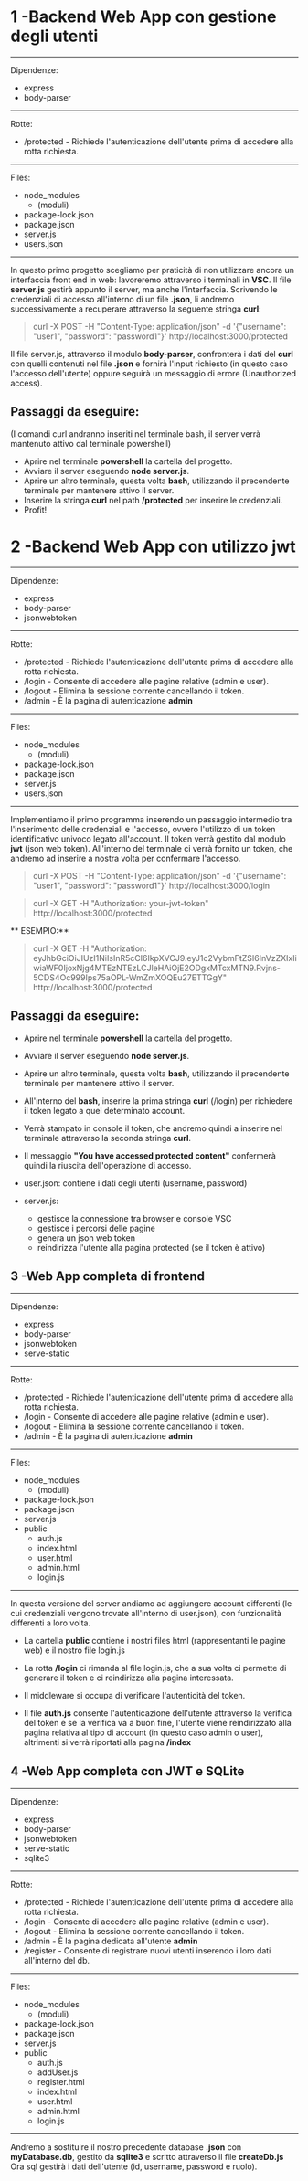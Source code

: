 # 1 -Backend Web App con gestione degli utenti

___
Dipendenze:

- express
- body-parser
___
Rotte:

- /protected - Richiede l'autenticazione dell'utente prima di accedere alla rotta richiesta.
___
Files:

- node_modules
    - (moduli)
- package-lock.json
- package.json
- server.js
- users.json
___


In questo primo progetto scegliamo per praticità di non utilizzare ancora un interfaccia front end in web: lavoreremo attraverso i terminali in **VSC**.
Il file **server.js** gestirà appunto il server, ma anche l'interfaccia.
Scrivendo le credenziali di accesso all'interno di un file **.json**, li andremo successivamente a recuperare attraverso la seguente stringa **curl**:

> curl -X POST -H "Content-Type: application/json" -d '{"username": "user1", "password": "password1"}' http://localhost:3000/protected

Il file server.js, attraverso il modulo **body-parser**, confronterà i dati del **curl** con quelli contenuti nel file **.json** e fornirà l'input richiesto (in questo caso l'accesso dell'utente) oppure seguirà un messaggio di errore (Unauthorized access).

## Passaggi da eseguire:


(I comandi curl andranno inseriti nel terminale bash, il server verrà mantenuto attivo dal terminale powershell)
- Aprire nel terminale **powershell** la cartella del progetto.
- Avviare il server eseguendo **node server.js**.
- Aprire un altro terminale, questa volta **bash**, utilizzando il precendente terminale per mantenere attivo il server.
- Inserire la stringa **curl** nel path **/protected** per inserire le credenziali.
- Profit!


# 2 -Backend Web App con utilizzo jwt
_____________________
Dipendenze:

- express
- body-parser
- jsonwebtoken
_____________________
Rotte:

- /protected - Richiede l'autenticazione dell'utente prima di accedere alla rotta richiesta.
- /login - Consente di accedere alle pagine relative (admin e user).
- /logout - Elimina la sessione corrente cancellando il token.
- /admin - È la pagina di autenticazione **admin**
_____________________
Files:

- node_modules
    - (moduli)
- package-lock.json
- package.json
- server.js
- users.json
_____________________




Implementiamo il primo programma inserendo un passaggio intermedio tra l'inserimento delle credenziali e l'accesso, ovvero l'utilizzo di un token identificativo univoco legato all'account.
Il token verrà gestito dal modulo **jwt** (json web token).
All'interno del terminale ci verrà fornito un token, che andremo ad inserire a nostra volta per confermare l'accesso.


> curl -X POST -H "Content-Type: application/json" -d '{"username": "user1", "password": "password1"}' http://localhost:3000/login

> curl -X GET -H "Authorization: your-jwt-token" http://localhost:3000/protected

** ESEMPIO:** 

> curl -X GET -H "Authorization: eyJhbGciOiJIUzI1NiIsInR5cCI6IkpXVCJ9.eyJ1c2VybmFtZSI6InVzZXIxIiwiaWF0IjoxNjg4MTEzNTEzLCJleHAiOjE2ODgxMTcxMTN9.Rvjns-5CDS4Oc999Ips75aOPL-WmZmXOQEu27ETTGgY" http://localhost:3000/protected


## Passaggi da eseguire:

- Aprire nel terminale **powershell** la cartella del progetto.
- Avviare il server eseguendo **node server.js**.
- Aprire un altro terminale, questa volta **bash**, utilizzando il precendente terminale per mantenere attivo il server.
- All'interno del **bash**, inserire la prima stringa **curl** (/login) per richiedere il token legato a quel determinato account.
- Verrà stampato in console il token, che andremo quindi a inserire nel terminale attraverso la seconda stringa **curl**.
- Il messaggio **"You have accessed protected content"** confermerà quindi la riuscita dell'operazione di accesso.



- user.json: contiene i dati degli utenti (username, password)
- server.js:
    - gestisce la connessione tra browser e console VSC
    - gestisce i percorsi delle pagine
    - genera un json web token
    - reindirizza l'utente alla pagina protected (se il token è attivo)



## 3 -Web App completa di frontend
___
Dipendenze:

- express
- body-parser
- jsonwebtoken
- serve-static
___
Rotte:

- /protected - Richiede l'autenticazione dell'utente prima di accedere alla rotta richiesta.
- /login - Consente di accedere alle pagine relative (admin e user).
- /logout - Elimina la sessione corrente cancellando il token.
- /admin - È la pagina di autenticazione **admin**
___
Files:

- node_modules
    - (moduli)
- package-lock.json
- package.json
- server.js
- public
    - auth.js
    - index.html
    - user.html
    - admin.html
    - login.js
___

In questa versione del server andiamo ad aggiungere account differenti (le cui credenziali vengono trovate all'interno di user.json), con funzionalità differenti a loro volta.

- La cartella **public** contiene i nostri files html (rappresentanti le pagine web) e il nostro file login.js

- La rotta **/login** ci rimanda al file login.js, che a sua volta ci permette di generare il token e ci reindirizza alla pagina interessata.

- Il middleware si occupa di verificare l'autenticità del token.

- Il file **auth.js** consente l'autenticazione dell'utente attraverso la verifica del token e se la verifica va a buon fine, l'utente viene reindirizzato alla pagina relativa al tipo di account (in questo caso admin o user), altrimenti si verrà riportati alla pagina **/index**



## 4 -Web App completa con JWT e SQLite
___
Dipendenze:

- express
- body-parser
- jsonwebtoken
- serve-static
- sqlite3
___
Rotte:

- /protected - Richiede l'autenticazione dell'utente prima di accedere alla rotta richiesta.
- /login - Consente di accedere alle pagine relative (admin e user).
- /logout - Elimina la sessione corrente cancellando il token.
- /admin - È la pagina dedicata all'utente **admin**
- /register - Consente di registrare nuovi utenti inserendo i loro dati all'interno del db.
___
Files:

- node_modules
    - (moduli)
- package-lock.json
- package.json
- server.js
- public
    - auth.js
    - addUser.js
    - register.html
    - index.html
    - user.html
    - admin.html
    - login.js
___



Andremo a sostituire il nostro precedente database **.json** con **myDatabase.db**, gestito da **sqlite3** e scritto attraverso il file **createDb.js**
Ora sql gestirà i dati dell'utente (id, username, password e ruolo).

